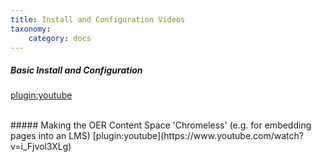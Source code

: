 ```yaml
---
title: Install and Configuration Videos
taxonomy:
    category: docs
---
```


##### Basic Install and Configuration  
[plugin:youtube](https://www.youtube.com/watch?v=5Mb1ZwrDgQ4)

<br>
##### Making the OER Content Space 'Chromeless' (e.g. for embedding pages into an LMS)
[plugin:youtube](https://www.youtube.com/watch?v=i_Fjvol3XLg)
